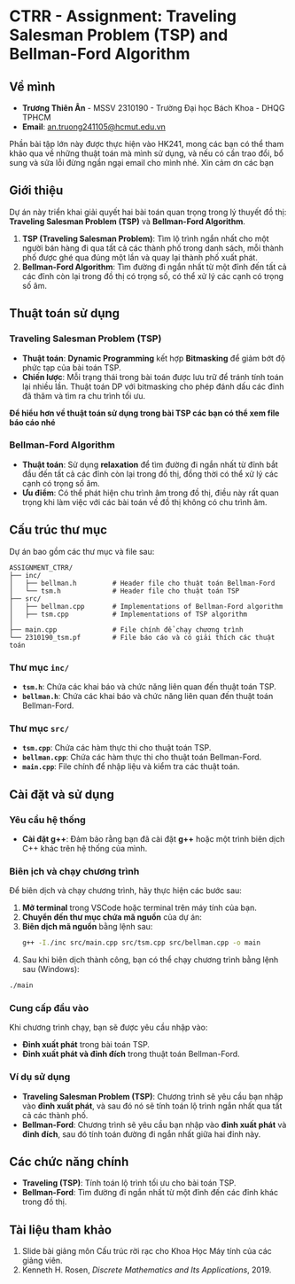 
# **CTRR - Assignment: Traveling Salesman Problem (TSP) and Bellman-Ford Algorithm**

## **Về mình**
- **Trương Thiên Ân** - MSSV 2310190 - Trường Đại học Bách Khoa - DHQG TPHCM
- **Email**: an.truong241105@hcmut.edu.vn

Phần bài tập lớn này được thực hiện vào HK241, mong các bạn có thể tham khảo qua về những thuật toán mà mình sử dụng, và nếu có cần trao đổi, bổ sung và sửa lỗi đừng ngần ngại email cho mình nhé. Xin cảm ơn các bạn
## **Giới thiệu**

Dự án này triển khai giải quyết hai bài toán quan trọng trong lý thuyết đồ thị: **Traveling Salesman Problem (TSP)** và **Bellman-Ford Algorithm**. 

1. **TSP (Traveling Salesman Problem)**: Tìm lộ trình ngắn nhất cho một người bán hàng đi qua tất cả các thành phố trong danh sách, mỗi thành phố được ghé qua đúng một lần và quay lại thành phố xuất phát.
2. **Bellman-Ford Algorithm**: Tìm đường đi ngắn nhất từ một đỉnh đến tất cả các đỉnh còn lại trong đồ thị có trọng số, có thể xử lý các cạnh có trọng số âm.

## **Thuật toán sử dụng**

### **Traveling Salesman Problem (TSP)**
- **Thuật toán**: **Dynamic Programming** kết hợp **Bitmasking** để giảm bớt độ phức tạp của bài toán TSP.
- **Chiến lược**: Mỗi trạng thái trong bài toán được lưu trữ để tránh tính toán lại nhiều lần. Thuật toán DP với bitmasking cho phép đánh dấu các đỉnh đã thăm và tìm ra chu trình tối ưu.
  
**Để hiểu hơn về thuật toán sử dụng trong bài TSP các bạn có thể xem file báo cáo nhé**
### **Bellman-Ford Algorithm**
- **Thuật toán**: Sử dụng **relaxation** để tìm đường đi ngắn nhất từ đỉnh bắt đầu đến tất cả các đỉnh còn lại trong đồ thị, đồng thời có thể xử lý các cạnh có trọng số âm.
- **Ưu điểm**: Có thể phát hiện chu trình âm trong đồ thị, điều này rất quan trọng khi làm việc với các bài toán về đồ thị không có chu trình âm.

## **Cấu trúc thư mục**

Dự án bao gồm các thư mục và file sau:

```
ASSIGNMENT_CTRR/
├── inc/
│   ├── bellman.h         # Header file cho thuật toán Bellman-Ford
│   └── tsm.h             # Header file cho thuật toán TSP
├── src/
│   ├── bellman.cpp       # Implementations of Bellman-Ford algorithm
│   ├── tsm.cpp           # Implementations of TSP algorithm
│
├── main.cpp              # File chính để chạy chương trình
└── 2310190_tsm.pf        # File báo cáo và có giải thích các thuật toán
```
### **Thư mục `inc/`**
- **`tsm.h`**: Chứa các khai báo và chức năng liên quan đến thuật toán TSP.
- **`bellman.h`**: Chứa các khai báo và chức năng liên quan đến thuật toán Bellman-Ford.

### **Thư mục `src/`**
- **`tsm.cpp`**: Chứa các hàm thực thi cho thuật toán TSP.
- **`bellman.cpp`**: Chứa các hàm thực thi cho thuật toán Bellman-Ford.
- **`main.cpp`**: File chính để nhập liệu và kiểm tra các thuật toán.

## **Cài đặt và sử dụng**

### **Yêu cầu hệ thống**
- **Cài đặt g++**: Đảm bảo rằng bạn đã cài đặt **g++** hoặc một trình biên dịch C++ khác trên hệ thống của mình.

### **Biên ịch và chạy chương trình**
Để biên dịch và chạy chương trình, hãy thực hiện các bước sau:

1. **Mở terminal** trong VSCode hoặc terminal trên máy tính của bạn.
2. **Chuyển đến thư mục chứa mã nguồn** của dự án:
3. **Biên dịch mã nguồn** bằng lệnh sau:
   ```bash
   g++ -I./inc src/main.cpp src/tsm.cpp src/bellman.cpp -o main
   ```
4. Sau khi biên dịch thành công, bạn có thể chạy chương trình bằng lệnh sau (Windows):
  ```bash
  ./main
  ```

### **Cung cấp đầu vào**
Khi chương trình chạy, bạn sẽ được yêu cầu nhập vào:
- **Đỉnh xuất phát** trong bài toán TSP.
- **Đỉnh xuất phát và đỉnh đích** trong thuật toán Bellman-Ford.

### **Ví dụ sử dụng**
- **Traveling Salesman Problem (TSP)**: Chương trình sẽ yêu cầu bạn nhập vào **đỉnh xuất phát**, và sau đó nó sẽ tính toán lộ trình ngắn nhất qua tất cả các thành phố.
- **Bellman-Ford**: Chương trình sẽ yêu cầu bạn nhập vào **đỉnh xuất phát** và **đỉnh đích**, sau đó tính toán đường đi ngắn nhất giữa hai đỉnh này.

## **Các chức năng chính**
- **Traveling (TSP)**: Tính toán lộ trình tối ưu cho bài toán TSP.
- **Bellman-Ford**: Tìm đường đi ngắn nhất từ một đỉnh đến các đỉnh khác trong đồ thị.

## **Tài liệu tham khảo**
1. Slide bài giảng môn Cấu trúc rời rạc cho Khoa Học Máy tính của các giảng viên.
2. Kenneth H. Rosen, *Discrete Mathematics and Its Applications*, 2019.



